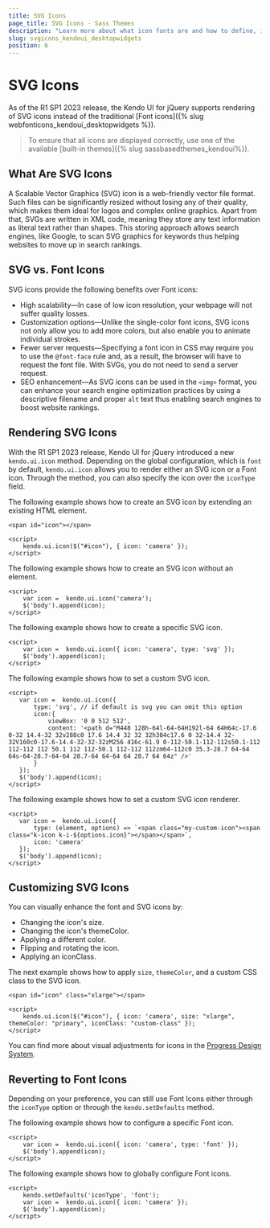 ```yaml
---
title: SVG Icons
page_title: SVG Icons - Sass Themes
description: "Learn more about what icon fonts are and how to define, implement, and render the available Kendo UI SVG Icons out of the supported list."
slug: svgicons_kendoui_desktopwidgets
position: 6
---
```


# SVG Icons

As of the R1 SP1 2023 release, the Kendo UI for jQuery supports rendering of SVG icons instead of the traditional [Font icons]({% slug webfonticons_kendoui_desktopwidgets %}).

> To ensure that all icons are displayed correctly, use one of the available [built-in themes]({% slug sassbasedthemes_kendoui%}).

## What Are SVG Icons

A Scalable Vector Graphics (SVG) icon is a web-friendly vector file format. Such files can be significantly resized without losing any of their quality, which makes them ideal for logos and complex online graphics. Apart from that, SVGs are written in XML code, meaning they store any text information as literal text rather than shapes. This storing approach allows search engines, like Google, to scan SVG graphics for keywords thus helping websites to move up in search rankings.

## SVG vs. Font Icons

SVG icons provide the following benefits over Font icons:

* High scalability&mdash;In case of low icon resolution, your webpage will not suffer quality losses.
* Customization options&mdash;Unlike the single-color font icons, SVG icons not only allow you to add more colors, but also enable you to animate individual strokes.
* Fewer server requests&mdash;Specifying a font icon in CSS may require you to use the `@font-face` rule and, as a result, the browser will have to request the font file. With SVGs, you do not need to send a server request.
* SEO enhancement&mdash;As SVG icons can be used in the `<img>` format, you can enhance your search engine optimization practices by using a descriptive filename and proper `alt` text thus enabling search engines to boost website rankings.

## Rendering SVG Icons

With the R1 SP1 2023 release, Kendo UI for jQuery introduced a new `kendo.ui.icon` method. Depending on the global configuration, which is `font` by default, `kendo.ui.icon` allows you to render either an SVG icon or a Font icon. Through the method, you can also specify the icon over the `iconType` field.

The following example shows how to create an SVG icon by extending an existing HTML element.

```dojo
<span id="icon"></span>

<script>
    kendo.ui.icon($("#icon"), { icon: 'camera' });
</script>
```

The following example shows how to create an SVG icon without an element.

```dojo
<script>
    var icon =  kendo.ui.icon('camera');
    $('body').append(icon);
</script>
```

The following example shows how to create a specific SVG icon.

```dojo
<script>
    var icon =  kendo.ui.icon({ icon: 'camera', type: 'svg' });
    $('body').append(icon);
</script>
```

The following example shows how to set a custom SVG icon.

 ```dojo
 <script>
    var icon =  kendo.ui.icon({
        type: 'svg', // if default is svg you can omit this option
        icon:{
            viewBox: '0 0 512 512',
            content: '<path d="M448 128h-64l-64-64H192l-64 64H64c-17.6 0-32 14.4-32 32v288c0 17.6 14.4 32 32 32h384c17.6 0 32-14.4 32-32V160c0-17.6-14.4-32-32-32zM256 416c-61.9 0-112-50.1-112-112s50.1-112 112-112 112 50.1 112 112-50.1 112-112 112zm64-112c0 35.3-28.7 64-64 64s-64-28.7-64-64 28.7-64 64-64 64 28.7 64 64z" />'
        }
    });
    $('body').append(icon);
</script>
 ```

The following example shows how to set a custom SVG icon renderer.

 ```dojo
 <script>
    var icon =  kendo.ui.icon({
        type: (element, options) => `<span class="my-custom-icon"><span class="k-icon k-i-${options.icon}"></span></span>`,
        icon: 'camera'
    });
    $('body').append(icon);
</script>
 ```

## Customizing SVG Icons

You can visually enhance the font and SVG icons by:

* Changing the icon's size.
* Changing the icon's themeColor.
* Applying a different color.
* Flipping and rotating the icon.
* Applying an iconClass.

The next example shows how to apply `size`, `themeColor`, and a custom CSS class to the SVG icon.

```dojo
<span id="icon" class="xlarge"></span>

<script>
    kendo.ui.icon($("#icon"), { icon: 'camera', size: "xlarge", themeColor: "primary", iconClass: "custom-class" });
</script>
```

You can find more about visual adjustments for icons in the <a href="https://www.telerik.com/design-system/docs/foundation/iconography/visual-adjustments/" target="_blank">Progress Design System</a>.

## Reverting to Font Icons

Depending on your preference, you can still use Font Icons either through the `iconType` option or through the `kendo.setDefaults` method.

The following example shows how to configure a specific Font icon.

```dojo
<script>
    var icon =  kendo.ui.icon({ icon: 'camera', type: 'font' });
    $('body').append(icon);
</script>
```

The following example shows how to globally configure Font icons.

```dojo
<script>
    kendo.setDefaults('iconType', 'font');
    var icon =  kendo.ui.icon({ icon: 'camera' });
    $('body').append(icon);
</script>
```
